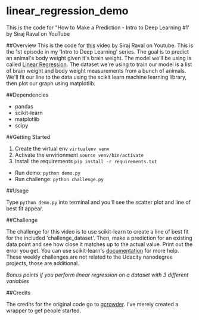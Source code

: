 # linear_regression_demo
This is the code for "How to Make a Prediction - Intro to Deep Learning #1' by Siraj Raval on YouTube

##Overview
This is the code for [this](https://youtu.be/vOppzHpvTiQ) video by Siraj Raval on Youtube. This is the 1st episode in my 'Intro to Deep Learning' series. The goal is to predict an animal's body weight given it's brain weight. The model we'll be using is called [Linear Regression](http://www.statisticssolutions.com/what-is-linear-regression/). The dataset we're using to train our model is a list of brain weight and body weight measurements from a bunch of animals. We'll fit our line to the data using the scikit learn machine learning library, then plot our graph using matplotlib.

##Dependencies

* pandas
* scikit-learn
* matplotlib
* scipy

##Getting Started

1. Create the virtual env `virtualenv venv`
2. Activate the envirionment `source venv/bin/activate`
3. Install the requirements `pip install -r requirements.txt`
* Run demo: `python demo.py`
* Run challenge: `python challenge.py`

##Usage

Type `python demo.py` into terminal and you'll see the scatter plot and line of best fit appear.

##Challenge

The challenge for this video is to use scikit-learn to create a line of best fit for the included 'challenge_dataset'. Then, make a prediction for an existing data point and see how close it matches up to the actual value. Print out the error you get. You can use scikit-learn's [documentation](http://scikit-learn.org/stable/documentation.html) for more help. These weekly challenges are not related to the Udacity nanodegree projects, those are additional.

*Bonus points if you perform linear regression on a dataset with 3 different variables*

##Credits

The credits for the original code go to [gcrowder](https://github.com/gcrowder). I've merely created a wrapper to get people started.


